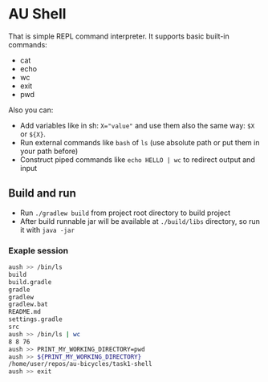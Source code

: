 # AU Shell

That is simple REPL command interpreter. It supports basic built-in commands:
* cat
* echo
* wc
* exit
* pwd

Also you can:

- Add variables like in sh: `X="value"` and use them also the same way: `$X` or `${X}`.
- Run external commands like `bash` of `ls` (use absolute path or put them in your path before)
- Construct piped commands like `echo HELLO | wc` to redirect output and input

## Build and run

* Run `./gradlew build` from project root directory to build project
* After build runnable jar will be available at `./build/libs` directory, so run it with `java -jar`

### Exaple session

```bash
aush >> /bin/ls
build
build.gradle
gradle
gradlew
gradlew.bat
README.md
settings.gradle
src
aush >> /bin/ls | wc
8 8 76
aush >> PRINT_MY_WORKING_DIRECTORY=pwd
aush >> ${PRINT_MY_WORKING_DIRECTORY}
/home/user/repos/au-bicycles/task1-shell
aush >> exit
```